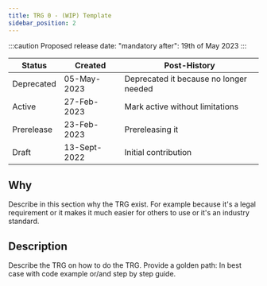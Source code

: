 ```yaml
---
title: TRG 0 - (WIP) Template
sidebar_position: 2
---
```


:::caution
Proposed release date: "mandatory after": 19th of May 2023
:::

| Status     | Created      | Post-History                           |
|------------|--------------|----------------------------------------|
| Deprecated | 05-May-2023  | Deprecated it because no longer needed |
| Active     | 27-Feb-2023  | Mark active without limitations        |
| Prerelease | 23-Feb-2023  | Prereleasing it                        |
| Draft      | 13-Sept-2022 | Initial contribution                   |

## Why

Describe in this section why the TRG exist. For example because it's a legal requirement or it makes it much easier for others to use or it's an industry standard.

## Description

Describe the TRG on how to do the TRG. Provide a golden path: In best case with code example or/and step by step guide.
